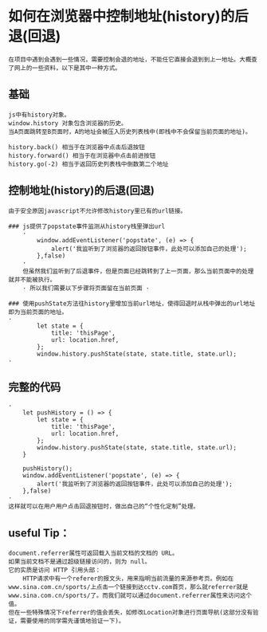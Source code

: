 # 如何在浏览器中控制地址(history)的后退(回退)
	在项目中遇到会遇到一些情况，需要控制会退的地址，不能任它直接会退到到上一地址。大概查了网上的一些资料，以下是其中一种方式。

## 基础
	js中有history对象。
	window.history 对象包含浏览器的历史。
	当A页面跳转至B页面时，A的地址会被压入历史列表栈中(即栈中不会保留当前页面的地址)。

	history.back() 相当于在浏览器中点击后退按钮
	history.forward() 相当于在浏览器中点击前进按钮
	history.go(-2) 相当于返回历史列表栈中倒数第二个地址


## 控制地址(history)的后退(回退)
	由于安全原因javascript不允许修改history里已有的url链接。

	### js提供了popstate事件监测从history栈里弹出url
		·
	        window.addEventListener('popstate', (e) => {
	            alert('我监听到了浏览器的返回按钮事件，此处可以添加自己的处理');
	        },false)
		·
		但虽然我们监听到了后退事件，但是页面已经跳转到了上一页面，那么当前页面中的处理就并不能被执行。
		· 所以我们需要以下步骤将页面留在当前页面 ·

	### 使用pushState方法往history里增加当前url地址，使得回退时从栈中弹出的url地址即为当前页面的地址。
	·
            let state = {
                title: 'thisPage',
                url: location.href,
            };
            window.history.pushState(state, state.title, state.url);
	·

## 完整的代码
	·
        let pushHistory = () => {
            let state = {
                title: 'thisPage',
                url: location.href,
            };
            window.history.pushState(state, state.title, state.url);
        }
        
        pushHistory();
        window.addEventListener('popstate', (e) => {
            alert('我监听到了浏览器的返回按钮事件，此处可以添加自己的处理');
        },false)
	·
	这样就可以在用户用户点击回退按钮时，做出自己的“个性化定制”处理。

## useful Tip：
	document.referrer属性可返回载入当前文档的文档的 URL。
	如果当前文档不是通过超级链接访问的，则为 null。
	它的实质是访问 HTTP 引用头部：
		HTTP请求中有一个referer的报文头，用来指明当前流量的来源参考页。例如在www.sina.com.cn/sports/上点击一个链接到达cctv.com首页，那么就referrer就是www.sina.com.cn/sports/了。而我们就可以通过document.referrer属性来访问这个值。
	但在一些特殊情况下referrer的值会丢失，如修改Location对象进行页面导航(这部分没有验证，需要使用的同学需先谨慎地验证一下)。

